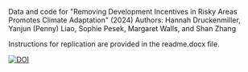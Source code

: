 Data and code for "Removing Development Incentives in Risky Areas Promotes Climate Adaptation" (2024) 
Authors: Hannah Druckenmiller, Yanjun (Penny) Liao, Sophie Pesek, Margaret Walls, and Shan Zhang

Instructions for replication are provided in the readme.docx file. 

[![DOI](https://zenodo.org/badge/446874676.svg)](https://zenodo.org/doi/10.5281/zenodo.12199231)
